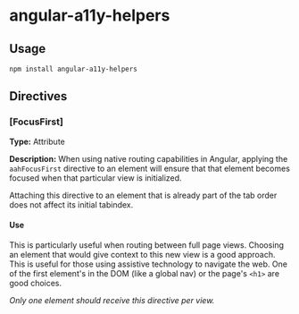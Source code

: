 # angular-a11y-helpers

## Usage

`npm install angular-a11y-helpers`

## Directives

### [FocusFirst]

**Type:** Attribute

**Description:** When using native routing capabilities in Angular, applying the `aahFocusFirst` directive to an element will ensure that that element becomes focused when that particular view is initialized.

Attaching this directive to an element that is already part of the tab order does not affect its initial tabindex.

#### Use

This is particularly useful when routing between full page views. Choosing an element that would give context to this new view is a good approach. This is useful for those using assistive technology to navigate the web. One of the first element's in the DOM (like a global nav) or the page's `<h1>` are good choices.

_Only one element should receive this directive per view._

